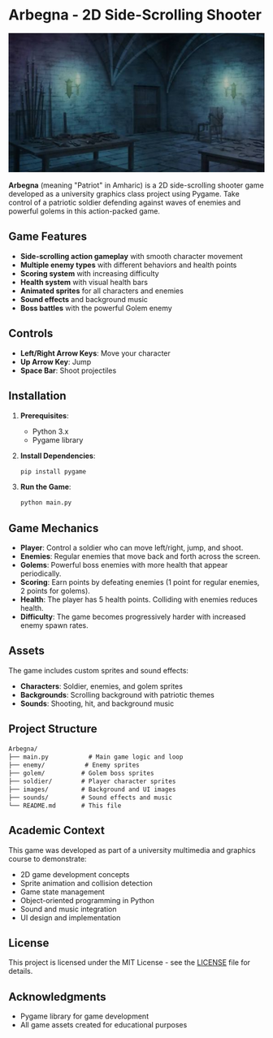 # Arbegna - 2D Side-Scrolling Shooter

![Game Screenshot](./images/cover.png)

**Arbegna** (meaning "Patriot" in Amharic) is a 2D side-scrolling shooter game developed as a university graphics class project using Pygame. Take control of a patriotic soldier defending against waves of enemies and powerful golems in this action-packed game.

## Game Features

- **Side-scrolling action gameplay** with smooth character movement
- **Multiple enemy types** with different behaviors and health points
- **Scoring system** with increasing difficulty
- **Health system** with visual health bars
- **Animated sprites** for all characters and enemies
- **Sound effects** and background music
- **Boss battles** with the powerful Golem enemy

## Controls

- **Left/Right Arrow Keys**: Move your character
- **Up Arrow Key**: Jump
- **Space Bar**: Shoot projectiles

## Installation

1. **Prerequisites**:
   - Python 3.x
   - Pygame library

2. **Install Dependencies**:
   ```bash
   pip install pygame
   ```

3. **Run the Game**:
   ```bash
   python main.py
   ```

## Game Mechanics

- **Player**: Control a soldier who can move left/right, jump, and shoot.
- **Enemies**: Regular enemies that move back and forth across the screen.
- **Golems**: Powerful boss enemies with more health that appear periodically.
- **Scoring**: Earn points by defeating enemies (1 point for regular enemies, 2 points for golems).
- **Health**: The player has 5 health points. Colliding with enemies reduces health.
- **Difficulty**: The game becomes progressively harder with increased enemy spawn rates.

## Assets

The game includes custom sprites and sound effects:
- **Characters**: Soldier, enemies, and golem sprites
- **Backgrounds**: Scrolling background with patriotic themes
- **Sounds**: Shooting, hit, and background music

## Project Structure

```
Arbegna/
├── main.py           # Main game logic and loop
├── enemy/           # Enemy sprites
├── golem/          # Golem boss sprites
├── soldier/        # Player character sprites
├── images/         # Background and UI images
├── sounds/         # Sound effects and music
└── README.md       # This file
```

## Academic Context

This game was developed as part of a university multimedia and graphics course to demonstrate:
- 2D game development concepts
- Sprite animation and collision detection
- Game state management
- Object-oriented programming in Python
- Sound and music integration
- UI design and implementation

## License

This project is licensed under the MIT License - see the [LICENSE](LICENSE) file for details.

## Acknowledgments

- Pygame library for game development
- All game assets created for educational purposes

